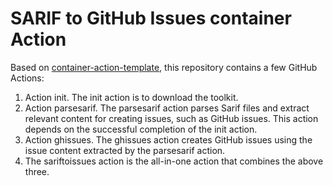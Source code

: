 # SARIF to GitHub Issues container Action

Based on
[container-action-template](https://github.com/actions/container-action), this
repository contains a few GitHub Actions:

1. Action init. The init action is to download the toolkit.
1. Action parsesarif. The parsesarif action parses Sarif files and extract
   relevant content for creating issues, such as GitHub issues. This action
   depends on the successful completion of the init action.
1. Action ghissues. The ghissues action creates GitHub issues using the issue
   content extracted by the parsesarif action.
1. The sariftoissues action is the all-in-one action that combines the above
   three.
